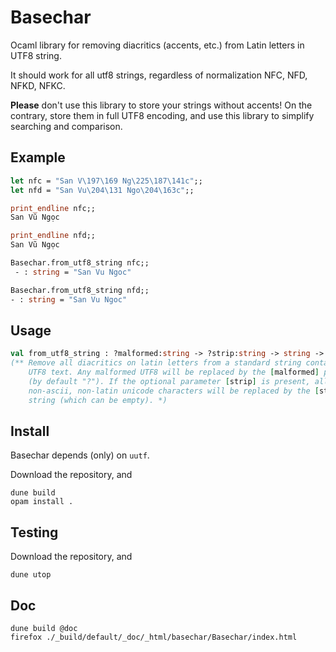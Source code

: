 # Basechar

Ocaml library for removing diacritics (accents, etc.) from Latin
letters in UTF8 string.

It should work for all utf8 strings, regardless of normalization NFC,
NFD, NFKD, NFKC.

__Please__ don't use this library to store your strings without
accents! On the contrary, store them in full UTF8 encoding, and use
this library to simplify searching and comparison.

## Example

```ocaml
let nfc = "San V\197\169 Ng\225\187\141c";; 
let nfd = "San Vu\204\131 Ngo\204\163c";;

print_endline nfc;; 
San Vũ Ngọc

print_endline nfd;; 
San Vũ Ngọc

Basechar.from_utf8_string nfc;;
 - : string = "San Vu Ngoc"

Basechar.from_utf8_string nfd;; 
- : string = "San Vu Ngoc"
```

## Usage

```ocaml
val from_utf8_string : ?malformed:string -> ?strip:string -> string -> string
(** Remove all diacritics on latin letters from a standard string containing
    UTF8 text. Any malformed UTF8 will be replaced by the [malformed] parameter
    (by default "?"). If the optional parameter [strip] is present, all
    non-ascii, non-latin unicode characters will be replaced by the [strip]
    string (which can be empty). *)
```
	
## Install

Basechar depends (only) on `uutf`.

Download the repository, and

```
dune build
opam install .
```

## Testing

Download the repository, and

```
dune utop
```

## Doc

```
dune build @doc
firefox ./_build/default/_doc/_html/basechar/Basechar/index.html
```
